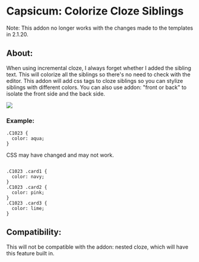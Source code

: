 # Capsicum: Colorize Cloze Siblings


Note: This addon no longer works with the changes made to the templates in 2.1.20.


## About:
When using incremental cloze, I always forget whether I added the sibling text. This will colorize all the siblings so there's no need to check with the editor. This addon will add css tags to cloze siblings so you can stylize siblings with different colors. You can also use addon: "front or back" to isolate the front side and the back side.

<img src="https://github.com/lovac42/SpellingPolice/blob/master/screenshots/sib_cloze.png?raw=true">  


### Example:
```
.C1023 {
  color: aqua;
}
```

CSS may have changed and may not work.
```

.C1023 .card1 {
  color: navy;
}
.C1023 .card2 {
  color: pink;
}
.C1023 .card3 {
  color: lime;
}
```


## Compatibility:
This will not be compatible with the addon: nested cloze, which will have this feature built in.


